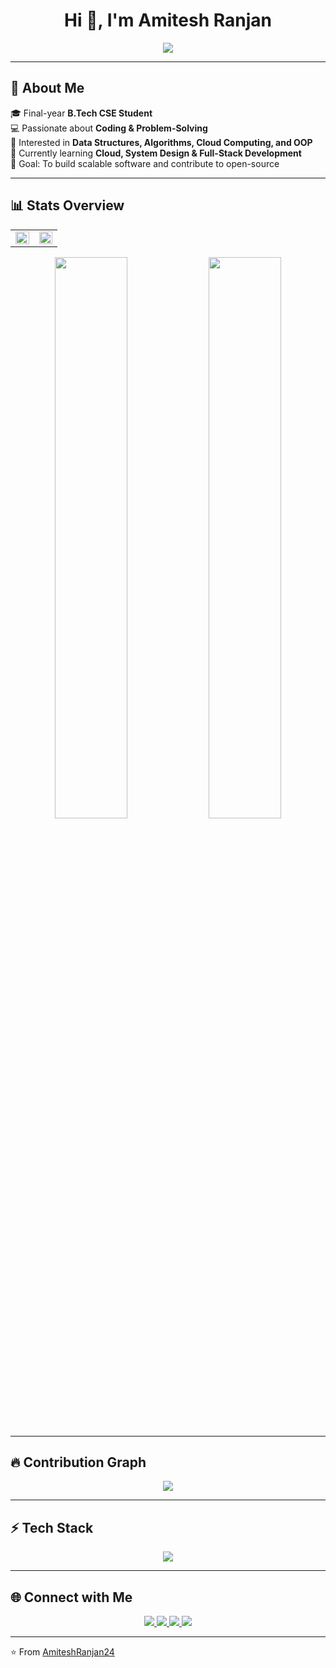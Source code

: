 <h1 align="center">Hi 👋, I'm Amitesh Ranjan</h1>

<p align="center">
  <img src="https://readme-typing-svg.herokuapp.com?font=Fira+Code&size=22&pause=1000&center=true&vCenter=true&width=500&lines=Final+Year+B.Tech+CSE+Student;Passionate+Programmer;Problem+Solver+%7C+Tech+Enthusiast" />
</p>

---

## 🚀 About Me  
🎓 Final-year **B.Tech CSE Student**  
💻 Passionate about **Coding & Problem-Solving**  
📌 Interested in **Data Structures, Algorithms, Cloud Computing, and OOP**  
🌱 Currently learning **Cloud, System Design & Full-Stack Development**  
🎯 Goal: To build scalable software and contribute to open-source  

---

## 📊 Stats Overview  

<table align="center">
  <tr>
    <td width="48%">
      <a href="https://leetcode.com/AmiteshRanjan/" target="_blank">
        <img src="https://leetcard.jacoblin.cool/AmiteshRanjan?theme=dark&font=Nunito&ext=contest" width="100%"/>
      </a>
    </td>
    <td width="48%">
      <img src="https://github-readme-stats.vercel.app/api?username=AmiteshRanjan24&show_icons=true&theme=dark&hide_border=true" width="100%"/>
    </td>
  </tr>
</table>

<p align="center">
  <img src="https://github-readme-streak-stats.herokuapp.com/?user=AmiteshRanjan24&theme=dark&hide_border=true" width="48%">
  <img src="https://github-readme-stats.vercel.app/api/top-langs/?username=AmiteshRanjan24&layout=compact&theme=dark&hide_border=true" width="48%">
</p>

---

## 🔥 Contribution Graph  
<p align="center">
  <img src="https://github-readme-activity-graph.vercel.app/graph?username=AmiteshRanjan24&theme=react-dark&hide_border=true" />
</p>

---

## ⚡ Tech Stack  
<p align="center">
  <img src="https://skillicons.dev/icons?i=cpp,c,java,python,html,css,javascript,nodejs,express,mongodb,aws,git,github,vscode,linux&perline=8" />
</p>

---

## 🌐 Connect with Me  
<p align="center">
  <a href="https://www.linkedin.com/in/amitesh-ranjan-089806279" target="_blank">
    <img src="https://img.shields.io/badge/LinkedIn-0A66C2?style=for-the-badge&logo=linkedin&logoColor=white" />
  </a>
  <a href="mailto:amiteshranjan5524@gmail.com">
    <img src="https://img.shields.io/badge/Email-D14836?style=for-the-badge&logo=gmail&logoColor=white" />
  </a>
  <a href="https://github.com/AmiteshRanjan24" target="_blank">
    <img src="https://img.shields.io/badge/GitHub-100000?style=for-the-badge&logo=github&logoColor=white" />
  </a>
  <a href="https://leetcode.com/u/AmiteshRanjan/" target="_blank">
    <img src="https://img.shields.io/badge/LeetCode-FFA116?style=for-the-badge&logo=leetcode&logoColor=white" />
  </a>
</p>

---

⭐️ From [AmiteshRanjan24](https://github.com/AmiteshRanjan24)
